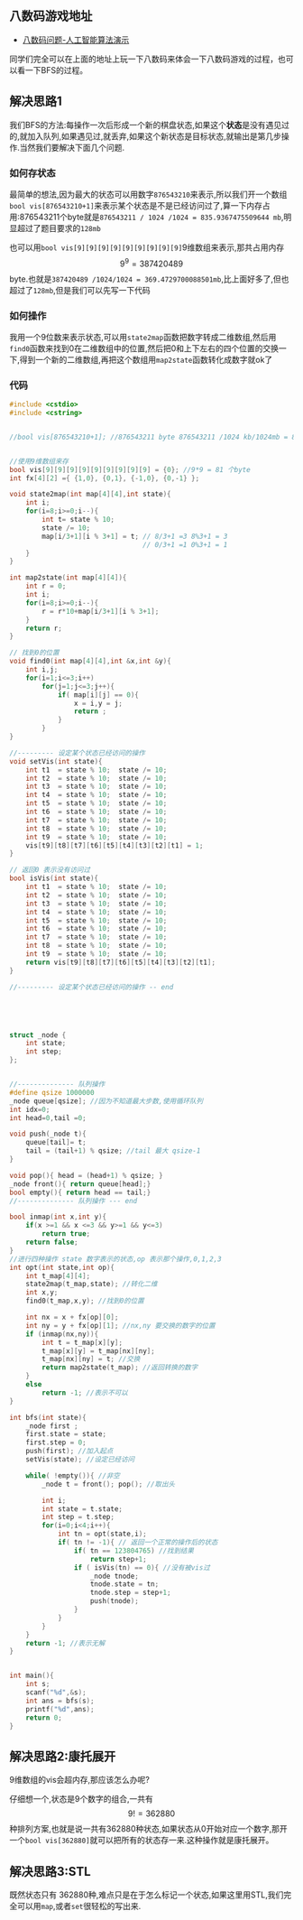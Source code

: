 

## 八数码游戏地址 

 - [八数码问题-人工智能算法演示](http://rainboy.coding.me/8num/DBFS/)

同学们完全可以在上面的地址上玩一下八数码来体会一下八数码游戏的过程，也可以看一下BFS的过程。

## 解决思路1

我们BFS的方法:每操作一次后形成一个新的棋盘状态,如果这个**状态**是没有遇见过的,就加入队列,如果遇见过,就丢弃,如果这个新状态是目标状态,就输出是第几步操作.当然我们要解决下面几个问题.

### 如何存状态

最简单的想法,因为最大的状态可以用数字`876543210`来表示,所以我们开一个数组`bool vis[876543210+1]`来表示某个状态是不是已经访问过了,算一下内存占用:876543211个byte就是`876543211 / 1024 /1024 = 835.9367475509644 mb`,明显超过了题目要求的`128mb`

也可以用`bool vis[9][9][9][9][9][9][9][9][9]`9维数组来表示,那共占用内存$$ 9 ^ 9 = 387420489$$byte.也就是`387420489 /1024/1024 = 369.4729700088501mb`,比上面好多了,但也超过了`128mb`,但是我们可以先写一下代码

### 如何操作

我用一个9位数来表示状态,可以用`state2map`函数把数字转成二维数组,然后用`find0`函数来找到0在二维数组中的位置,然后把0和上下左右的四个位置的交换一下,得到一个新的二维数组,再把这个数组用`map2state`函数转化成数字就ok了




### **代码**

```c
#include <cstdio>
#include <cstring>


//bool vis[876543210+1]; //876543211 byte 876543211 /1024 kb/1024mb = 835mb 根本存不下这么多的状态


//使用9维数组来存
bool vis[9][9][9][9][9][9][9][9][9] = {0}; //9*9 = 81 个byte
int fx[4][2] ={ {1,0}, {0,1}, {-1,0}, {0,-1} };

void state2map(int map[4][4],int state){
    int i;
    for(i=8;i>=0;i--){
        int t= state % 10;
        state /= 10;
        map[i/3+1][i % 3+1] = t; // 8/3+1 =3 8%3+1 = 3 
                                 // 0/3+1 =1 0%3+1 = 1
    }
}

int map2state(int map[4][4]){
    int r = 0;
    int i;
    for(i=8;i>=0;i--){
        r = r*10+map[i/3+1][i % 3+1];
    }
    return r;
}

// 找到0的位置
void find0(int map[4][4],int &x,int &y){
    int i,j;
    for(i=1;i<=3;i++)
        for(j=1;j<=3;j++){
            if( map[i][j] == 0){
                x = i,y = j;
                return ;
            }
        }
}

//--------- 设定某个状态已经访问的操作
void setVis(int state){
    int t1  = state % 10;  state /= 10;
    int t2  = state % 10;  state /= 10;
    int t3  = state % 10;  state /= 10;
    int t4  = state % 10;  state /= 10;
    int t5  = state % 10;  state /= 10;
    int t6  = state % 10;  state /= 10;
    int t7  = state % 10;  state /= 10;
    int t8  = state % 10;  state /= 10;
    int t9  = state % 10;  state /= 10;
    vis[t9][t8][t7][t6][t5][t4][t3][t2][t1] = 1;
}

// 返回0 表示没有访问过
bool isVis(int state){
    int t1  = state % 10;  state /= 10;
    int t2  = state % 10;  state /= 10;
    int t3  = state % 10;  state /= 10;
    int t4  = state % 10;  state /= 10;
    int t5  = state % 10;  state /= 10;
    int t6  = state % 10;  state /= 10;
    int t7  = state % 10;  state /= 10;
    int t8  = state % 10;  state /= 10;
    int t9  = state % 10;  state /= 10;
    return vis[t9][t8][t7][t6][t5][t4][t3][t2][t1];
}

//--------- 设定某个状态已经访问的操作 -- end





struct _node {
    int state;
    int step;
};


//-------------- 队列操作
#define qsize 1000000
_node queue[qsize]; //因为不知道最大步数,使用循环队列
int idx=0;
int head=0,tail =0;

void push(_node t){
    queue[tail]= t;
    tail = (tail+1) % qsize; //tail 最大 qsize-1
}

void pop(){ head = (head+1) % qsize; }
_node front(){ return queue[head];}
bool empty(){ return head == tail;}
//-------------- 队列操作 --- end

bool inmap(int x,int y){
    if(x >=1 && x <=3 && y>=1 && y<=3)
        return true;
    return false;
}
//进行四种操作 state 数字表示的状态,op 表示那个操作,0,1,2,3
int opt(int state,int op){
    int t_map[4][4];
    state2map(t_map,state); //转化二维
    int x,y;
    find0(t_map,x,y); //找到0的位置

    int nx = x + fx[op][0];
    int ny = y + fx[op][1]; //nx,ny 要交换的数字的位置
    if (inmap(nx,ny)){
        int t = t_map[x][y];
        t_map[x][y] = t_map[nx][ny];
        t_map[nx][ny] = t; //交换
        return map2state(t_map); //返回转换的数字
    }
    else 
        return -1; //表示不可以
}

int bfs(int state){
    _node first ;
    first.state = state;
    first.step = 0;
    push(first); //加入起点
    setVis(state); //设定已经访问

    while( !empty()){ //非空
        _node t = front(); pop(); //取出头

        int i;
        int state = t.state;
        int step = t.step;
        for(i=0;i<4;i++){
            int tn = opt(state,i);
            if( tn != -1){ // 返回一个正常的操作后的状态
                if( tn == 123804765) //找到结果
                    return step+1;
                if ( isVis(tn) == 0){ //没有被vis过
                    _node tnode;
                    tnode.state = tn;
                    tnode.step = step+1;
                    push(tnode);
                }
            }
        }
    }
    return -1; //表示无解
}


int main(){
    int s;
    scanf("%d",&s);
    int ans = bfs(s);
    printf("%d",ans);
    return 0;
}
```

## 解决思路2:康托展开

9维数组的vis会超内存,那应该怎么办呢?

仔细想一个,状态是9个数字的组合,一共有$$ 9! = 362880$$  种排列方案,也就是说一共有362880种状态,如果状态从0开始对应一个数字,那开一个`bool vis[362880]`就可以把所有的状态存一来.这种操作就是康托展开。


## 解决思路3:STL

既然状态只有 362880种,难点只是在于怎么标记一个状态,如果这里用STL,我们完全可以用`map`,或者`set`很轻松的写出来.

